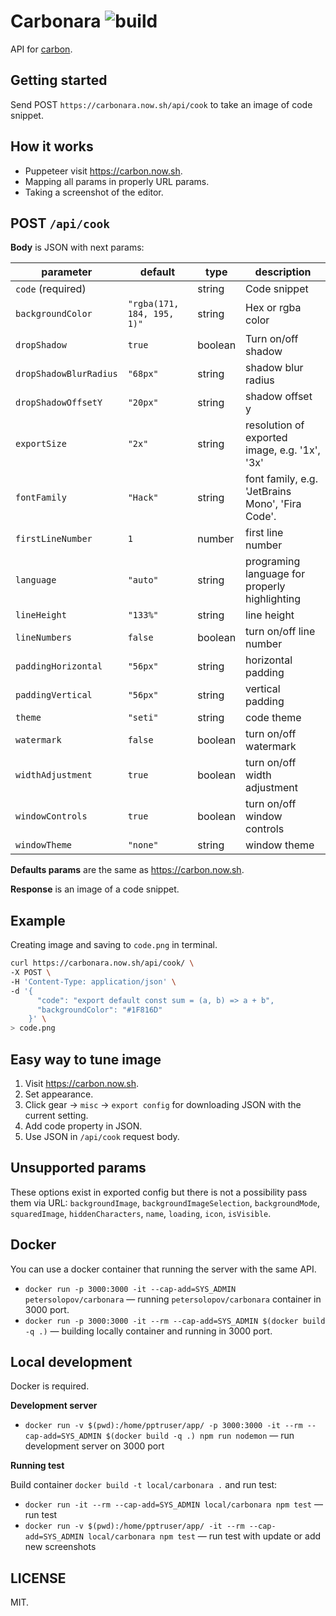 # Carbonara ![build](https://github.com/petersolopov/carbonara/workflows/build/badge.svg)

API for [carbon](https://carbon.now.sh/).

## Getting started

Send POST `https://carbonara.now.sh/api/cook` to take an image of code snippet.

## How it works

- Puppeteer visit https://carbon.now.sh.
- Mapping all params in properly URL params.
- Taking a screenshot of the editor.

## POST `/api/cook`

**Body** is JSON with next params:

| parameter              | default                    | type    | description                                      |
| ---------------------- | -------------------------- | ------- | ------------------------------------------------ |
| `code` (required)      |                            | string  | Code snippet                                     |
| `backgroundColor`      | `"rgba(171, 184, 195, 1)"` | string  | Hex or rgba color                                |
| `dropShadow`           | `true`                     | boolean | Turn on/off shadow                               |
| `dropShadowBlurRadius` | `"68px"`                   | string  | shadow blur radius                               |
| `dropShadowOffsetY`    | `"20px"`                   | string  | shadow offset y                                  |
| `exportSize`           | `"2x"`                     | string  | resolution of exported image, e.g. '1x', '3x'    |
| `fontFamily`           | `"Hack"`                   | string  | font family, e.g. 'JetBrains Mono', 'Fira Code'. |
| `firstLineNumber`      | `1`                        | number  | first line number                                |
| `language`             | `"auto"`                   | string  | programing language for properly highlighting    |
| `lineHeight`           | `"133%"`                   | string  | line height                                      |
| `lineNumbers`          | `false`                    | boolean | turn on/off line number                          |
| `paddingHorizontal`    | `"56px"`                   | string  | horizontal padding                               |
| `paddingVertical`      | `"56px"`                   | string  | vertical padding                                 |
| `theme`                | `"seti"`                   | string  | code theme                                       |
| `watermark`            | `false`                    | boolean | turn on/off watermark                            |
| `widthAdjustment`      | `true`                     | boolean | turn on/off width adjustment                     |
| `windowControls`       | `true`                     | boolean | turn on/off window controls                      |
| `windowTheme`          | `"none"`                   | string  | window theme                                     |

**Defaults params** are the same as https://carbon.now.sh.

**Response** is an image of a code snippet.

## Example

Creating image and saving to `code.png` in terminal.

```bash
curl https://carbonara.now.sh/api/cook/ \
-X POST \
-H 'Content-Type: application/json' \
-d '{
      "code": "export default const sum = (a, b) => a + b",
      "backgroundColor": "#1F816D"
    }' \
> code.png
```

## Easy way to tune image

1. Visit https://carbon.now.sh.
2. Set appearance.
3. Click gear → `misc` → `export config` for downloading JSON with the current setting.
4. Add code property in JSON.
5. Use JSON in `/api/cook` request body.

## Unsupported params

These options exist in exported config but there is not a possibility pass them via URL: `backgroundImage`, `backgroundImageSelection`, `backgroundMode`, `squaredImage`, `hiddenCharacters`, `name`, `loading`, `icon`, `isVisible`.

## Docker

You can use a docker container that running the server with the same API.

- `docker run -p 3000:3000 -it --cap-add=SYS_ADMIN petersolopov/carbonara` — running `petersolopov/carbonara` container in 3000 port.
- `docker run -p 3000:3000 -it --rm --cap-add=SYS_ADMIN $(docker build -q .)` — building locally container and running in 3000 port.

## Local development

Docker is required.

**Development server**

- `docker run -v $(pwd):/home/pptruser/app/ -p 3000:3000 -it --rm --cap-add=SYS_ADMIN $(docker build -q .) npm run nodemon` — run development server on 3000 port

**Running test**

Build container `docker build -t local/carbonara .` and run test:

- `docker run -it --rm --cap-add=SYS_ADMIN local/carbonara npm test` — run test
- `docker run -v $(pwd):/home/pptruser/app/ -it --rm --cap-add=SYS_ADMIN local/carbonara npm test` — run test with update or add new screenshots

## LICENSE

MIT.
